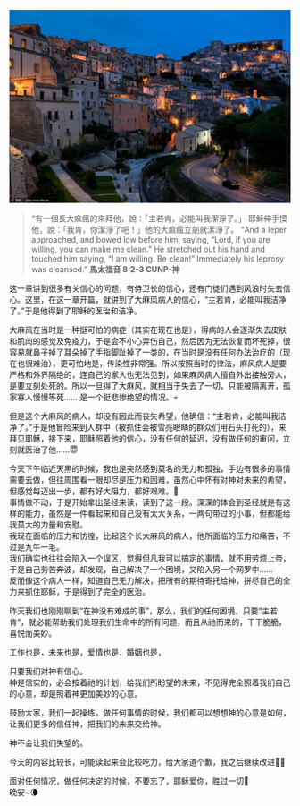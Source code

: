 ![Town](images/0112_town_beside_a_mountain.jpg)

> “有一個長大痲瘋的來拜他，說：「主若肯，必能叫我潔淨了。」 耶穌伸手摸他，說：「我肯，你潔淨了吧！」他的大痲瘋立刻就潔淨了。
“And a leper approached, and bowed low before him, saying, “Lord, if you are willing, you can make me clean.” He stretched out his hand and touched him saying, “I am willing. Be clean!” Immediately his leprosy was cleansed.”
**馬太福音 8:2-3 CUNP-神**

这一章讲到很多有关信心的问题，有侍卫长的信心，还有门徒们遇到风浪时失去信心。这里，在这一章开篇，就讲到了大麻风病人的信心，“主若肯，必能叫我洁净了。”于是他得到了耶稣的医治和洁净。  

大麻风在当时是一种挺可怕的病症（其实在现在也是），得病的人会逐渐失去皮肤和肌肉的感觉及免疫力，于是会不小心弄伤自己，然后因为无法恢复而坏死掉，很容易就鼻子掉了耳朵掉了手指脚趾掉了一类的，在当时是没有任何办法治疗的（现在也很难治），更可怕地是，传染性非常强。所以按照当时的律法，麻风病人是要严格和外界隔绝的，连自己的家人也无法见到，如果麻风病人擅自外出接触旁人，是要立刻处死的。所以一旦得了大麻风，就相当于失去了一切，只能被隔离开，孤家寡人慢慢等死…… 是一个挺悲惨绝望的情况。💀  

但是这个大麻风的病人，却没有因此而丧失希望，他确信：“主若肯，必能叫我洁净了。”于是他冒险来到人群中（被抓住会被雪亮眼睛的群众们用石头打死的），来拜见耶稣，接下来，耶稣照着他的信心，没有任何的延迟，没有做任何的审问，立刻就医治了他……😇  

今天下午临近天黑的时候，我也是突然感到莫名的无力和孤独，手边有很多的事情需要去做，但往周围看一眼却尽是压力和困难，虽然心中怀有对神对未来的希望，但感觉每迈出一步，都有好大阻力，都好艰难。🌚  
事情做不动，于是开始拿出圣经来读，读到了这一段。深深的体会到圣经就是有这样的能力，虽然是一件看起来和自己没有太大关系，一两句带过的小事，但都能给我莫大的力量和安慰。  
我现在面临的压力和彷徨，比起这个长大麻风的病人，他所面临的压力和痛苦，不过是九牛一毛。  
我们确实也往往会陷入一个误区，觉得但凡我可以搞定的事情，就不用劳烦上帝，于是自己劳苦奔波，却发现，自己解决了一个困境，又陷入另一个网罗中……  
反而像这个病人一样，知道自己无力解决，把所有的期待寄托给神，拼尽自己的全力来抓住耶稣，于是得到了完全的医治。  

昨天我们也刚刚聊到“在神没有难成的事”，那么，我们的任何困境，只要“主若肯”，就必能帮助我们处理我们生命中的所有问题，而且从祂而来的，干干脆脆，喜悦而美妙。  

工作也是，未来也是，爱情也是，婚姻也是，  

只要我们对神有信心。  
神是信实的，必会按着祂的计划，给我们所盼望的未来，不见得完全照着我们自己的心意，却是照着神更加美妙的心意。  

鼓励大家，我们一起操练，做任何事情的时候，我们都可以想想神的心意是如何，让我们更多的信任神，把我们的未来交给神。  

神不会让我们失望的。  

今天的内容比较长，可能读起来会比较吃力，给大家道个歉，我之后继续改进🙇🏻  

面对任何情况，做任何决定的时候，不要忘了，耶稣爱你，胜过一切🌟  
晚安~🌘  